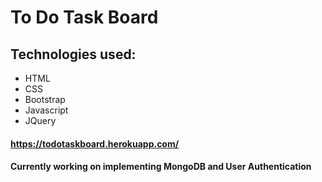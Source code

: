# To Do Task Board


## Technologies used:
* HTML
* CSS
* Bootstrap
* Javascript
* JQuery

#### https://todotaskboard.herokuapp.com/

#### Currently working on implementing MongoDB and User Authentication

